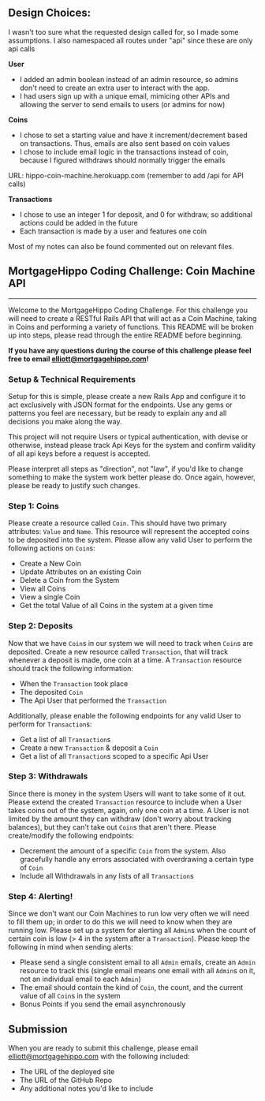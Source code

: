 ## Design Choices:

I wasn't too sure what the requested design called for, so I made some assumptions. 
I also namespaced all routes under "api" since these are only api calls

**User**
    
+ I added an admin boolean instead of an admin resource, so admins don't need to create an extra user to interact
    with the app.
+ I had users sign up with a unique email, mimicing other APIs and allowing the server to send emails to users (or admins for now)

**Coins**

+ I chose to set a starting value and have it increment/decrement based on transactions. Thus, emails are also sent based on coin values
+ I chose to include email logic in the transactions instead of coin, because I figured withdraws should normally trigger the emails

URL: hippo-coin-machine.herokuapp.com (remember to add /api for API calls)

**Transactions**

+ I chose to use an integer 1 for deposit, and 0 for withdraw, so additional actions could be added in the future
+ Each transaction is made by a user and features one coin


Most of my notes can also be found commented out on relevant files. 

## MortgageHippo Coding Challenge: Coin Machine API
------
Welcome to the MortgageHippo Coding Challenge. For this challenge you will need to create a RESTful Rails API that will act as a Coin Machine, taking in Coins and performing a variety of functions. This README will be broken up into steps, please read through the entire README before beginning.

__If you have any questions during the course of this challenge please feel free to email elliott@mortgagehippo.com!__

### Setup & Technical Requirements
Setup for this is simple, please create a new Rails App and configure it to act exclusively with JSON format for the endpoints. Use any gems or patterns you feel are necessary, but be ready to explain any and all decisions you make along the way.

This project will not require Users or typical authentication, with devise or otherwise, instead please track Api Keys for the system and confirm validity of all api keys before a request is accepted.

Please interpret all steps as "direction", not "law", if you'd like to change something to make the system work better please do. Once again, however, please be ready to justify such changes.

### Step 1: Coins
Please create a resource called `Coin`. This should have two primary attributes: `Value` and `Name`. This resource will represent the accepted coins to be deposited into the system. Please allow any valid User to perform the following actions on `Coin`s:

* Create a New Coin
* Update Attributes on an existing Coin
* Delete a Coin from the System
* View all Coins
* View a single Coin
* Get the total Value of all Coins in the system at a given time

### Step 2: Deposits
Now that we have `Coin`s in our system we will need to track when `Coin`s are deposited. Create a new resource called `Transaction`, that will track whenever a deposit is made, one coin at a time. A `Transaction` resource should track the following information:

* When the `Transaction` took place
* The deposited `Coin`
* The Api User that performed the `Transaction`

Additionally, please enable the following endpoints for any valid User to perform for `Transaction`s:

* Get a list of all `Transaction`s
* Create a new `Transaction` & deposit a `Coin`
* Get a list of all `Transaction`s scoped to a specific Api User

### Step 3: Withdrawals
Since there is money in the system Users will want to take some of it out. Please extend the created `Transaction` resource to include when a User takes coins out of the system, again, only one coin at a time. A User is not limited by the amount they can withdraw (don't worry about tracking balances), but they can't take out `Coin`s that aren't there. Please create/modify the following endpoints:

* Decrement the amount of a specific `Coin` from the system. Also gracefully handle any errors associated with overdrawing a certain type of `Coin`
* Include all Withdrawals in any lists of all `Transaction`s

### Step 4: Alerting!
Since we don't want our Coin Machines to run low very often we will need to fill them up; in order to do this we will need to know when they are running low. Please set up a system for alerting all `Admin`s when the count of certain coin is low (> 4 in the system after a `Transaction`). Please keep the following in mind when sending alerts:

* Please send a single consistent email to all `Admin` emails, create an `Admin` resource to track this (single email means one email with all `Admin`s on it, not an individual email to each `Admin`)
* The email should contain the kind of `Coin`, the count, and the current value of all `Coin`s in the system
* Bonus Points if you send the email asynchronously

## Submission
When you are ready to submit this challenge, please email elliott@mortgagehippo.com with the following included:

* The URL of the deployed site
* The URL of the GitHub Repo
* Any additional notes you'd like to include
